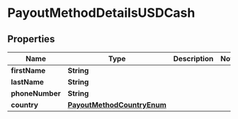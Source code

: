 

# PayoutMethodDetailsUSDCash

## Properties

Name | Type | Description | Notes
------------ | ------------- | ------------- | -------------
**firstName** | **String** |  | 
**lastName** | **String** |  | 
**phoneNumber** | **String** |  | 
**country** | [**PayoutMethodCountryEnum**](PayoutMethodCountryEnum.md) |  | 



